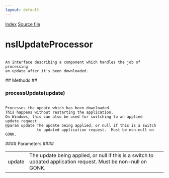 ```yaml
---
layout: default
---
```

<div id='links'><a href="../index.html">Index</a>
<a href="http://dxr.mozilla.org/mozilla-central/source/toolkit/mozapps/update/nsIUpdateService.idl">Source file</a>
</div>

# nsIUpdateProcessor #
<code>  
An interface describing a component which handles the job of processing  
an update after it's been downloaded.  
  
</code>
## Methods ##

### processUpdate(update) ###
<code>  
Processes the update which has been downloaded.  
This happens without restarting the application.  
On Windows, this can also be used for switching to an applied  
update request.  
@param update The update being applied, or null if this is a switch  
              to updated application request.  Must be non-null on GONK.  
  
</code>
#### Parameters ####

<table>

<tr>
<td>update</td>
<td>The update being applied, or null if this is a switch  
              to updated application request.  Must be non-null on GONK.  
</td>
</tr>

</table>
